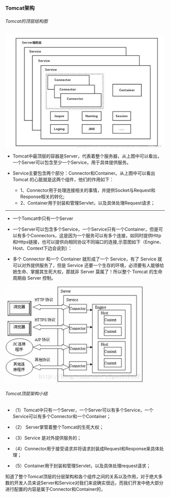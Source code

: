 ### Tomcat架构

###### Tomcat的顶层结构图
![](./images/tomcat.jpg)

- Tomcat中最顶层的容器是Server，代表着整个服务器，从上图中可以看出，一个Server可以包含至少一个Service，用于具体提供服务。

- Service主要包含两个部分：Connector和Container。从上图中可以看出 Tomcat 的心脏就是这两个组件，他们的作用如下：

  - 1、Connector用于处理连接相关的事情，并提供Socket与Request和Response相关的转化;
  - 2、Container用于封装和管理Servlet，以及具体处理Request请求；

---
- 一个Tomcat中只有一个Server
- 一个Server可以包含多个Service，一个Service只有一个Container，但是可以有多个Connectors，这是因为一个服务可以有多个连接，如同时提供Http和Https链接，也可以提供向相同协议不同端口的连接,示意图如下（Engine、Host、Context下边会说到）：

- 多个 Connector 和一个 Container 就形成了一个 Service，有了 Service 就可以对外提供服务了，但是 Service 还要一个生存的环境，必须要有人能够给她生命、掌握其生死大权，那就非 Server 莫属了！所以整个 Tomcat 的生命周期由 Server 控制。

![](./images/service.jpg)

###### Tomcat顶层架构小结
- （1）Tomcat中只有一个Server，一个Server可以有多个Service，一个Service可以有多个Connector和一个Container；

- （2） Server掌管着整个Tomcat的生死大权；

- （3）Service 是对外提供服务的；

- （4）Connector用于接受请求并将请求封装成Request和Response来具体处理；

- （5）Container用于封装和管理Servlet，以及具体处理request请求；

知道了整个Tomcat顶层的分层架构和各个组件之间的关系以及作用，对于绝大多数的开发人员来说Server和Service对我们来说确实很远，而我们开发中绝大部分进行配置的内容是属于Connector和Container的，
